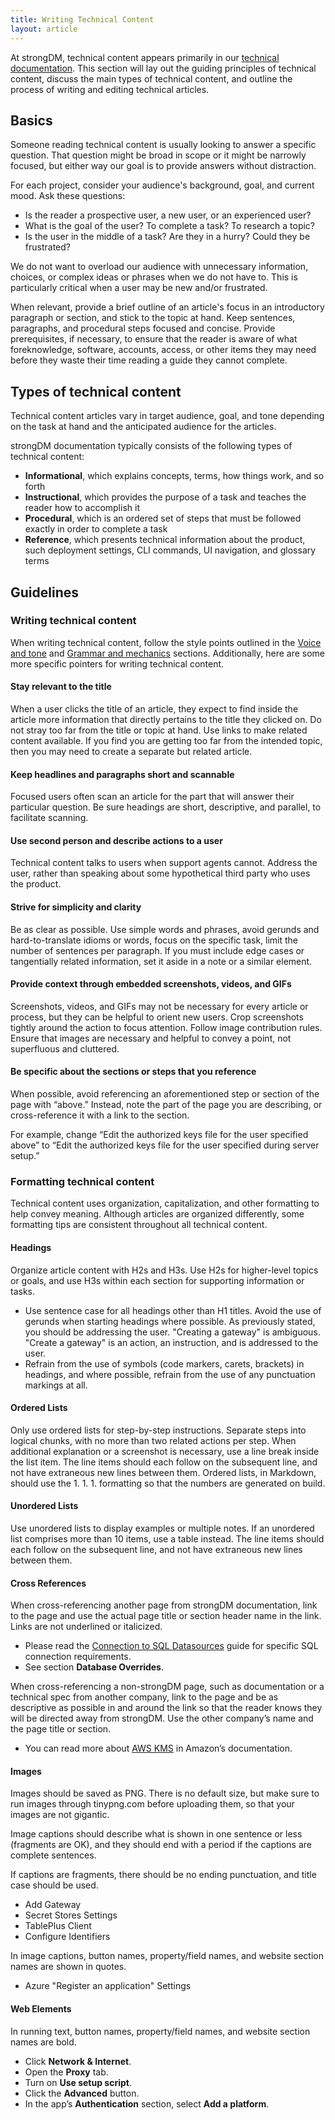 ```yaml
---
title: Writing Technical Content
layout: article
---
```


At strongDM, technical content appears primarily in our [technical documentation](https://strongdm.com/docs). This section will lay out the guiding principles of technical content, discuss the main types of technical content, and outline the process of writing and editing technical articles.

## Basics

Someone reading technical content is usually looking to answer a specific question. That question might be broad in scope or it might be narrowly focused, but either way our goal is to provide answers without distraction.

For each project, consider your audience's background, goal, and current mood. Ask these questions:

- Is the reader a prospective user, a new user, or an experienced user?
- What is the goal of the user? To complete a task? To research a topic?
- Is the user in the middle of a task? Are they in a hurry? Could they be frustrated?

We do not want to overload our audience with unnecessary information, choices, or complex ideas or phrases when we do not have to. This is particularly critical when a user may be new and/or frustrated. 

When relevant, provide a brief outline of an article's focus in an introductory paragraph or section, and stick to the topic at hand. Keep sentences, paragraphs, and procedural steps focused and concise. Provide prerequisites, if necessary, to ensure that the reader is aware of what foreknowledge, software, accounts, access, or other items they may need before they waste their time reading a guide they cannot complete.

## Types of technical content

Technical content articles vary in target audience, goal, and tone depending on the task at hand and the anticipated audience for the articles.

strongDM documentation typically consists of the following types of technical content:
- **Informational**, which explains concepts, terms, how things work, and so forth
- **Instructional**, which provides the purpose of a task and teaches the reader how to accomplish it
- **Procedural**, which is an ordered set of steps that must be followed exactly in order to complete a task
- **Reference**, which presents technical information about the product, such deployment settings, CLI commands, UI navigation, and glossary terms

## Guidelines

### Writing technical content

When writing technical content, follow the style points outlined in the [Voice and tone](/02-voice-and-tone.html.md) and [Grammar and mechanics](/04-grammar-and-mechanics.html.md) sections. Additionally, here are some more specific pointers for writing technical content.

#### Stay relevant to the title

When a user clicks the title of an article, they expect to find inside the article more information that directly pertains to the title they clicked on. Do not stray too far from the title or topic at hand. Use links to make related content available. If you find you are getting too far from the intended topic, then you may need to create a separate but related article.

#### Keep headlines and paragraphs short and scannable

Focused users often scan an article for the part that will answer their particular question. Be sure headings are short, descriptive, and parallel, to facilitate scanning.

#### Use second person and describe actions to a user

Technical content talks to users when support agents cannot. Address the user, rather than speaking about some hypothetical third party who uses the product.

#### Strive for simplicity and clarity

Be as clear as possible. Use simple words and phrases, avoid gerunds and hard-to-translate idioms or words, focus on the specific task, limit the number of sentences per paragraph. If you must include edge cases or tangentially related information, set it aside in a note or a similar element.

#### Provide context through embedded screenshots, videos, and GIFs

Screenshots, videos, and GIFs may not be necessary for every article or process, but they can be helpful to orient new users. Crop screenshots tightly around the action to focus attention. Follow image contribution rules. Ensure that images are necessary and helpful to convey a point, not superfluous and cluttered.

#### Be specific about the sections or steps that you reference

When possible, avoid referencing an aforementioned step or section of the page with “above.” Instead, note the part of the page you are describing, or cross-reference it with a link to the section.

For example, change “Edit the authorized keys file for the user specified above” to “Edit the authorized keys file for the user specified during server setup.”

### Formatting technical content

Technical content uses organization, capitalization, and other formatting to help convey meaning. Although articles are organized differently, some formatting tips are consistent throughout all technical content.

#### Headings

Organize article content with H2s and H3s. Use H2s for higher-level topics or goals, and use H3s within each section for supporting information or tasks.

* Use sentence case for all headings other than H1 titles. Avoid the use of gerunds when starting headings where possible. As previously stated, you should be addressing the user. "Creating a gateway" is ambiguous. "Create a gateway" is an action, an instruction, and is addressed to the user.
* Refrain from the use of symbols (code markers, carets, brackets) in headings, and where possible, refrain from the use of any punctuation markings at all.

#### Ordered Lists

Only use ordered lists for step-by-step instructions. Separate steps into logical chunks, with no more than two related actions per step. When additional explanation or a screenshot is necessary, use a line break inside the list item. The line items should each follow on the subsequent line, and not have extraneous new lines between them. Ordered lists, in Markdown, should use the 1. 1. 1. formatting so that the numbers are generated on build.

#### Unordered Lists

Use unordered lists to display examples or multiple notes. If an unordered list comprises more than 10 items, use a table instead. The line items should each follow on the subsequent line, and not have extraneous new lines between them.

#### Cross References

When cross-referencing another page from strongDM documentation, link to the page and use the actual page title or section header name in the link. Links are not underlined or italicized.

- Please read the [Connection to SQL Datasources](https://www.strongdm.com/docs/user-guide/connect-to-resources/connection-sql-datasources) guide for specific SQL connection requirements.
- See section **Database Overrides**.

When cross-referencing a non-strongDM page, such as documentation or a technical spec from another company, link to the page and be as descriptive as possible in and around the link so that the reader knows they will be directed away from strongDM. Use the other company’s name and the page title or section.

- You can read more about [AWS KMS](https://docs.aws.amazon.com/kms/latest/cryptographic-details/intro.html) in Amazon’s documentation.

#### Images

Images should be saved as PNG. There is no default size, but make sure to run images through tinypng.com before uploading them, so that your images are not gigantic.

Image captions should describe what is shown in one sentence or less (fragments are OK), and they should end with a period if the captions are complete sentences.

If captions are fragments, there should be no ending punctuation, and title case should be used.

- Add Gateway
- Secret Stores Settings
- TablePlus Client
- Configure Identifiers

In image captions, button names, property/field names, and website section names are shown in quotes.

- Azure "Register an application" Settings

#### Web Elements

In running text, button names, property/field names, and website section names are bold.

- Click **Network & Internet**.
- Open the **Proxy** tab.
- Turn on **Use setup script**.
- Click the **Advanced** button.
- In the app’s **Authentication** section, select **Add a platform**.




